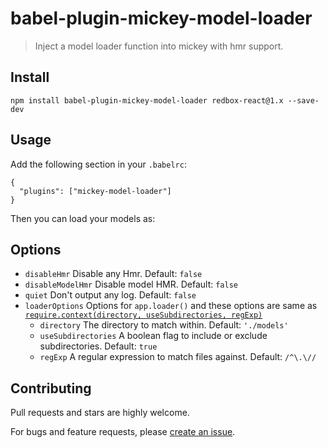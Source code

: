 # babel-plugin-mickey-model-loader

> Inject a model loader function into mickey with hmr support.

## Install

```
npm install babel-plugin-mickey-model-loader redbox-react@1.x --save-dev
```

## Usage

Add the following section in your `.babelrc`:

```
{
  "plugins": ["mickey-model-loader"]
}
```

Then you can load your models as:

## Options

 - `disableHmr` Disable any Hmr. Default: `false`
 - `disableModelHmr` Disable model HMR. Default: `false`
 - `quiet` Don't output any log. Default: `false`
 - `loaderOptions` Options for `app.loader()` and these options are same as [`require.context(directory, useSubdirectories, regExp)`](https://webpack.github.io/docs/context.html#require-context)
    - `directory` The directory to match within. Default: `'./models'`
    - `useSubdirectories` A boolean flag to include or exclude subdirectories. Default: `true`
    - `regExp` A regular expression to match files against. Default: `/^\.\//`


## Contributing

Pull requests and stars are highly welcome.

For bugs and feature requests, please [create an issue](https://github.com/mickey/babel-plugin-mickey-model-loader/issues/new).